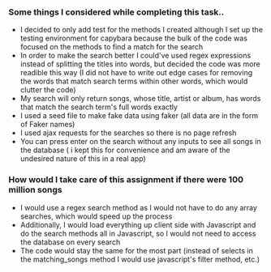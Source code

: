 ### Some things I considered while completing this task..

- I decided to only add test for the methods I created although I set up the testing environment for capybara because the bulk of the code was focused on the methods to find a match for the search
- In order to make the search better I could've used regex expressions instead of splitting the titles into words, but decided the code was more readible this way (I did not have to write out edge cases for removing the words that match search terms within other words, which would clutter the code)
- My search will only return songs, whose title, artist or album, has words that match the search term's full words exactly
- I used a seed file to make fake data using faker (all data are in the form of Faker names)
- I used ajax requests for the searches so there is no page refresh
- You can press enter on the search without any inputs to see all songs in the database ( i kept this for convenience and am aware of the undesired nature of this in a real app)



### How would I take care of this assignment if there were 100 million songs

- I would use a regex search method as I would not have to do any array searches, which would speed up the process
- Additionally, I would load everything up client side with Javascript and do the search methods all in Javascript, so I would not need to access the database on every search
- The code would stay the same for the most part (instead of selects in the matching_songs method I would use javascript's filter method, etc.)
